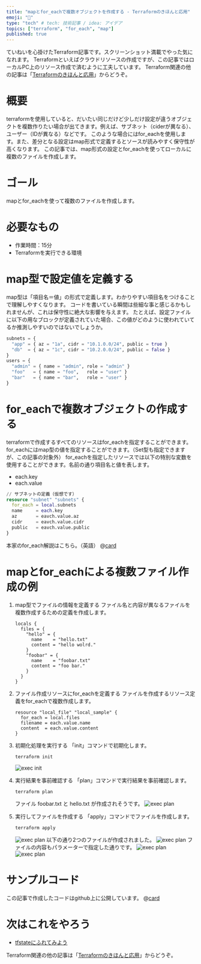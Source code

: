 ```yaml
---
title: "mapとfor_eachで複数オブジェクトを作成する - Terraformのきほんと応用"
emoji: "🐣"
type: "tech" # tech: 技術記事 / idea: アイデア
topics: ["terraform", "for_each", "map"]
published: true
---
```

ていねいを心掛けたTerraform記事です。スクリーンショット満載でやった気になれます。
Terraformといえばクラウドリソースの作成ですが、この記事ではローカルPC上のリソース作成で済むように工夫しています。
Terraform関連の他の記事は「[Terraformのきほんと応用](https://zenn.dev/sway/articles/terraform_index_list)」からどうぞ。

# 概要
terraformを使用していると、だいたい同じだけど少しだけ設定が違うオブジェクトを複数作りたい場合が出てきます。例えば、サブネット（ciderが異なる）、ユーザー（IDが異なる）などです。
このような場合にはfor_eachを使用します。また、差分となる設定はmap形式で定義するとソースが読みやすく保守性が高くなります。
この記事では、map形式の設定とfor_eachを使ってローカルに複数のファイルを作成します。

# ゴール
mapとfor_eachを使って複数のファイルを作成します。

# 必要なもの
- 作業時間：15分
- Terraformを実行できる環境

# map型で設定値を定義する
map型は「項目名＝値」の形式で定義します。わかりやすい項目名をつけることで理解しやすくなります。 コードを書いている瞬間は些細な事と感じるかもしれませんが、これは保守性に絶大な影響を与えます。
たとえば、設定ファイルに以下の用なブロックが定義されていた場合、この値がどのように使われていてるか推測しやすいのではないでしょうか。
```hcl:example_setting.tf
subnets = {
  "app" = { az = "1a", cidr = "10.1.0.0/24", public = true }
  "db"  = { az = "1c", cidr = "10.2.0.0/24", public = false }
}
users = {
  "admin" = { name = "admin", role = "admin" }
  "foo"   = { name = "foo",   role = "user" }
  "bar"   = { name = "bar",   role = "user" }
}   
```

# for_eachで複数オブジェクトの作成する
terraformで作成するすべてのリソースはfor_eachを指定することができます。
for_eachにはmap型の値を指定することができます。（Set型も指定できますが、この記事の対象外）
for_eachを指定したリソースでは以下の特別な変数を使用することができます。名前の通り項目名と値を表します。
- each.key
- each.value
```hcl:network.tf
// サブネットの定義（仮想です）
resource "subnet" "subnets" {
  for_each = local.subnets
  name     = each.key
  az       = eavch.value.az
  cidr     = eavch.value.cidr
  public   = eavch.value.public
}
```
本家のfor_each解説はこちら。（英語）
@[card](https://www.terraform.io/language/meta-arguments/for_each)

# mapとfor_eachによる複数ファイル作成の例

1. map型でファイルの情報を定義する
    ファイル名と内容が異なるファイルを複数作成するための定義を作成します。
    ```hcl
    locals {
      files = {
        "hello" = {
          name    = "hello.txt"
          content = "hello wolrd."
        }
        "foobar" = {
          name    = "foobar.txt"
          content = "foo bar."
        }
      }
    }
    ````

1. ファイル作成リソースにfor_eachを定義する
    ファイルを作成するリソース定義をfor_eachで複数作成します。
    ```hcl
    resource "local_file" "local_sample" {
      for_each = local.files
      filename = each.value.name
      content  = each.value.content
    }
    ````

1. 初期化処理を実行する
    「init」コマンドで初期化します。
    ```
    terraform init
    ```
    ![exec init](/images/terraform_biginner_multiple_object/terraform_biginner_multiple_object_tutorial_01.jpg)

1. 実行結果を事前確認する
    「plan」コマンドで実行結果を事前確認します。
    ```
    terraform plan
    ```
    ファイル foobar.txt と hello.txt が作成されそうです。
    ![exec plan](/images/terraform_biginner_multiple_object/terraform_biginner_multiple_object_tutorial_02.jpg)

1. 実行してファイルを作成する
    「apply」コマンドでファイルを作成します。
    ```
    terraform apply
    ```
    ![exec plan](/images/terraform_biginner_multiple_object/terraform_biginner_multiple_object_tutorial_03.jpg)
    以下の通り2つのファイルが作成されました。
    ![exec plan](/images/terraform_biginner_multiple_object/terraform_biginner_multiple_object_tutorial_04.jpg)
    ファイルの内容もパラメーターで指定した通りです。
    ![exec plan](/images/terraform_biginner_multiple_object/terraform_biginner_multiple_object_tutorial_05.jpg)
    ![exec plan](/images/terraform_biginner_multiple_object/terraform_biginner_multiple_object_tutorial_06.jpg)

# サンプルコード
この記事で作成したコードはgithub上に公開しています。
@[card](https://github.com/sway11466/zenn/tree/main/sample_codes/terraform_biginner_multiple_object)

# 次はこれをやろう
- [tfstateにふれてみよう](https://zenn.dev/sway/articles/terraform_biginner_tfstate)

Terraform関連の他の記事は「[Terraformのきほんと応用](https://zenn.dev/sway/articles/terraform_index_list)」からどうぞ。
